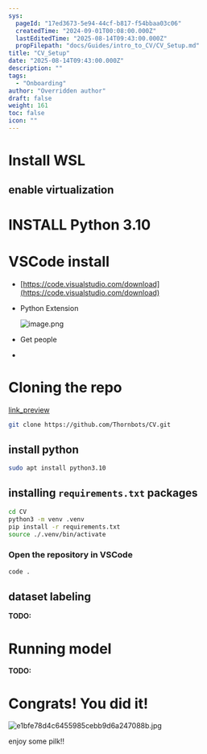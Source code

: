 ```yaml
---
sys:
  pageId: "17ed3673-5e94-44cf-b817-f54bbaa03c06"
  createdTime: "2024-09-01T00:08:00.000Z"
  lastEditedTime: "2025-08-14T09:43:00.000Z"
  propFilepath: "docs/Guides/intro_to_CV/CV_Setup.md"
title: "CV_Setup"
date: "2025-08-14T09:43:00.000Z"
description: ""
tags:
  - "Onboarding"
author: "Overridden author"
draft: false
weight: 161
toc: false
icon: ""
---
```


# Install WSL

## enable virtualization

# INSTALL Python 3.10

# VSCode install

- [https://code.visualstudio.com/download](https://code.visualstudio.com/download)
- Python Extension

	![image.png](https://prod-files-secure.s3.us-west-2.amazonaws.com/d518164a-d88e-44d1-a4ee-3adb3bd8bce0/d82b6650-a5e4-4d3c-b8c9-93d817dae00e/image.png?X-Amz-Algorithm=AWS4-HMAC-SHA256&X-Amz-Content-Sha256=UNSIGNED-PAYLOAD&X-Amz-Credential=ASIAZI2LB4662H5OMNIH%2F20250815%2Fus-west-2%2Fs3%2Faws4_request&X-Amz-Date=20250815T071054Z&X-Amz-Expires=3600&X-Amz-Security-Token=IQoJb3JpZ2luX2VjEA8aCXVzLXdlc3QtMiJIMEYCIQD6BH2qhTJ%2FUYQqSQAoDuOXUKbSljt1oPX%2BvqVmK9Y0jQIhAPfP6ZCfqhDL6Ni0WGV27VYoxeiaFUYykaGLvmZJniKlKv8DCFcQABoMNjM3NDIzMTgzODA1IgwziHPZ%2FOfaZPENlBQq3APCnvb3xEK1TbAHlRfdbGq6AxkCeWomKbA4zNI9uMcJYSEl0Hq8Z5Bh1U4WG24rDtUabE7PPoKV6%2BNlaRfjVPiUkNs1mbKNKSVlqVSomRXXxkM16WFamfepOLcC4vd3qtDAQmlNK%2Bmgjuavk6VWsL%2BobtA1PInNe1ZkmAi0Q4SsAWUxHI2XD0k2SXej1Ex6pRNb0rOs3UJxHnlbakeV9u8OzCKmSA72QZpxls%2B3zXpmaqrOdCXnfp0Iu3GQ0qoUe5eQcb86AApSYFRYxFpa8xNAbGJJ6oqVTJWEpgBFRPecp66Q7LZ7Dx43OlAnuZjSLohkf8Ct6beQ0w5H%2BsvpdF84KJJI1V1fGCsbimBxTfoLFpdcQNBo2YKYyrtewtEF1r4O2o0WCtV0jhWRKUE25P8ydbrPtXvVqhOhKJ%2BXB%2FxJWiu4gdD94jYaGD892omYeZ8kcED5O2sSYcjaczY9x99Wt0TewvDb0VLoeBWC7or4dXMkNQdl352SMQJFVR32mvMPLOce45V0olOFQScbQeRIznPBHE664cFRntrpjBw5VhtCbmY%2F6dH9Getcf5TFmVdd5IuEEeYV5IGTg8WKeYq3CWfSE16O20VhV5kkjADzvvGQY4KKTSNzTnHA6jCoo%2FvEBjqkAb9rBYFVvevRw63g7rLeAubY0gVTQMnJHlu7clTU3uynGdle2LiNUV7W6mu%2FQ0mg3FLO9ZCpsVE%2FOzFLu0LfRdiERiCHeNbDz8p1GM%2FAWJf9COOrd9YDTtAMnaA%2FkTgqIvdossQDGNtqKbztLoJYZGL%2BmkxK0oUK3E1AKLS0EF70G1jh2T%2Fc%2Fodo%2FJ%2FtIoEmpOFsYpBbUwsaf%2BiR2rjMP5ngPZxi&X-Amz-Signature=a3198fa9f03785680aaf4171809c8db2a83e8b02e61f6e9191911e002b872008&X-Amz-SignedHeaders=host&x-amz-checksum-mode=ENABLED&x-id=GetObject)
- Get people
- 

# Cloning the repo

[link_preview](https://github.com/Thornbots/CV/)

```bash
git clone https://github.com/Thornbots/CV.git
```

## install python

```bash
sudo apt install python3.10
```

## installing `requirements.txt` packages

```bash
cd CV
python3 -m venv .venv
pip install -r requirements.txt
source ./.venv/bin/activate
```

### Open the repository in VSCode

```bash
code .
```

## dataset labeling  

**TODO:**

# Running model

**TODO:**

# Congrats! You did it!

![e1bfe78d4c6455985cebb9d6a247088b.jpg](https://prod-files-secure.s3.us-west-2.amazonaws.com/d518164a-d88e-44d1-a4ee-3adb3bd8bce0/7d1ce04e-65d6-40c8-814d-754280e9515a/e1bfe78d4c6455985cebb9d6a247088b.jpg?X-Amz-Algorithm=AWS4-HMAC-SHA256&X-Amz-Content-Sha256=UNSIGNED-PAYLOAD&X-Amz-Credential=ASIAZI2LB466UHM4GE4C%2F20250815%2Fus-west-2%2Fs3%2Faws4_request&X-Amz-Date=20250815T071053Z&X-Amz-Expires=3600&X-Amz-Security-Token=IQoJb3JpZ2luX2VjEA8aCXVzLXdlc3QtMiJHMEUCIQDfTBe%2BuDliNTYy6L2Xdzk%2BYHM1C%2FMapcRFmDpTGxQXUAIgUADme3rrbY0wre9HJ2PNoc2mlKuIi8Y5bpxNDSlrXcEq%2FwMIVxAAGgw2Mzc0MjMxODM4MDUiDPY%2BHhTlJ57xjTwcFCrcA8KiJBsFG%2B2bpwWebhgRL9MUELZjPU32QG2IEU%2FXgMNBTHbdoLEI5xpS0cgISSzudmGaCClKkYCUvGCI0fMU3wMjKaJXR0ZDg8OMcUChLHG673coRytBk9EyouUufVo9EDvR9jwfqlk9xzWAhC0YPiJ8TB6qthtcPC1E5RB84I%2BojpgfbgqesKXZsjhSf44DDF7IpMkKlQn%2BUjbv44i0FFxdJJxfer8e%2FCyP8ICjrDftcnsRMVHDlcXAcD5PWATN%2FnDXLtikaJNcGg6j40VQH3sXqCjEaWnJN2bz9zBevVuIDGyvVk9%2Bs5bbaB5IGm13VxgTiSyL1GcrFAGOL%2FToccpbTHtAwUP3HS0cazwUkLvKD1uVD4GnguUqtGiu20kSlX%2FjZMofSpIC3A17TJNd4ZdBu8k%2Bv2KN%2BUQKqvsgnJqSt2fN8V0hP%2BHQyNLLM%2B2HXW9uJDPcT%2B7630lAXpfpk3v%2FqOonEcrxw8j88RYdMgdPTjuUbBmsZiR1F%2FFO96AdBvaMN7PiELEACAuWK5Mwosa6moZWThVQJmqq571tjNyQDdm2RrZYKsBqoa6BSbt5d%2BvuYxpMiR95seTHz7jwF8wircRREuG8eqcv%2BP253sY04oKygAo5TYELGwIfMMmj%2B8QGOqUBowuI9w26J3bCcX04qYovNX72hXWU9BDIB6zkSLLtklmRQ%2BvRS7RNj87asR8j2HPx%2F%2BdPgTtSYuS%2BaOL%2BgvFK%2FxoIYZW1FUd8rEOszGGdGEOlIRjUFbpwup4VW8JksP6wg6eEbKdSzVFn58c56Ng49jloG1dhCPsgXykbeMANxNkqnN2A%2FY63qZxJJAuMz0YoUpLck94OKwxSp3GqVlI%2B%2BXKRZl%2FP&X-Amz-Signature=3184d1ed2eac2a9870cd66b8dea6026d3f2fd227af5e7acc563c11bded2a4635&X-Amz-SignedHeaders=host&x-amz-checksum-mode=ENABLED&x-id=GetObject)

enjoy some pilk!!
